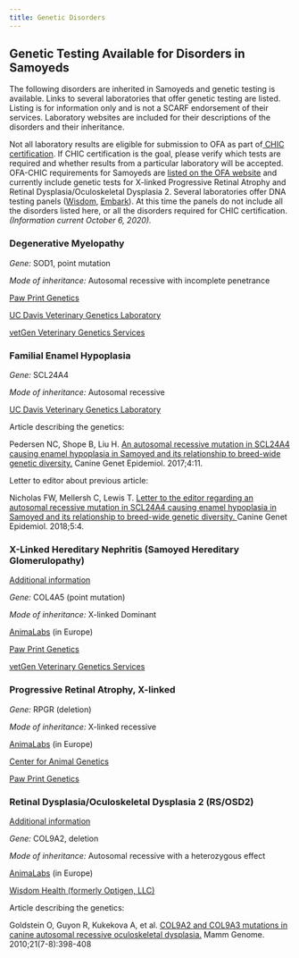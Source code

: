 ```yaml
---
title: Genetic Disorders
---
```

## **Genetic Testing Available for Disorders in Samoyeds**

The following disorders are inherited in Samoyeds and genetic testing is available. Links to several laboratories that offer genetic testing are listed. Listing is for information only and is not a SCARF endorsement of their services. Laboratory websites are included for their descriptions of the disorders and their inheritance.

Not all laboratory results are eligible for submission to OFA as part of[ CHIC certification](https://www.ofa.org/about/chic-program).  If CHIC certification is the goal, please verify which tests are required and whether results from a particular laboratory will be accepted. OFA-CHIC requirements for Samoyeds are [listed on the OFA website](https://www.ofa.org/recommended-tests?breed=SA) and currently include genetic tests for X-linked Progressive Retinal Atrophy and Retinal Dysplasia/Oculoskeletal Dysplasia 2. Several laboratories offer DNA testing panels ([Wisdom](https://wisdompanel.com/en-us/products/wisdom-panel-premium), [Embark](https://shop.embarkvet.com/products/embark-dog-dna-test-kit)).  At this time the panels do not include all the disorders listed here, or all the disorders required for CHIC certification. *(Information current October 6, 2020).*

### **Degenerative Myelopathy**

*Gene:* SOD1, point mutation

*Mode of inheritance:* Autosomal recessive with incomplete penetrance

[Paw Print Genetics](https://www.pawprintgenetics.com/products/tests/details/87/?breed=26)

[UC Davis Veterinary Genetics Laboratory](https://vgl.ucdavis.edu/test/degenerative-myelopathy)

[vetGen Veterinary Genetics Services](https://www.vetgen.com/canine-dm.html)

### **Familial Enamel Hypoplasia**

*Gene:* SCL24A4

*Mode of inheritance:* Autosomal recessive

[UC Davis Veterinary Genetics Laboratory](https://vgl.ucdavis.edu/test/feh-samoyed)

Article describing the genetics:

Pedersen NC, Shope B, Liu H. [An autosomal recessive mutation in SCL24A4 causing enamel hypoplasia in Samoyed and its relationship to breed-wide genetic diversity.](https://www.ncbi.nlm.nih.gov/pmc/articles/PMC5699110/) Canine Genet Epidemiol. 2017;4:11.

Letter to editor about previous article:

Nicholas FW, Mellersh C, Lewis T. [Letter to the editor regarding an autosomal recessive mutation in SCL24A4 causing enamel hypoplasia in Samoyed and its relationship to breed-wide genetic diversity. ](https://www.ncbi.nlm.nih.gov/pmc/articles/PMC5930769/)Canine Genet Epidemiol. 2018;5:4.

### **X-Linked Hereditary Nephritis (Samoyed Hereditary Glomerulopathy)**

[Additional information](https://www.samoyedhealthfoundation.org/diseases/hereditary-nephritis/) 

*Gene:* COL4A5 (point mutation)

*Mode of inheritance:* X-linked Dominant

[AnimaLabs](http://www.animalabs.com/shop/dogs/samoyed-hereditary-nephritis-glomerulopathy/) (in Europe)

[Paw Print Genetics](https://www.pawprintgenetics.com/products/tests/details/76/?breed=26)

[vetGen Veterinary Genetics Services](https://www.vetgen.com/canine-hereditary-nephritis.html)

### **Progressive Retinal Atrophy, X-linked**

*Gene:* RPGR (deletion)

*Mode of inheritance:* X-linked recessive

[AnimaLabs](http://www.animalabs.com/shop/dogs/x-linked-progressive-retinal-atrophy-1-xlpra1gres/) (in Europe)

[Center for Animal Genetics](https://www.centerforanimalgenetics.com/services/dog-genetic-testing/hereditary-disease-testing-for-dogs/xlpra/)

[Paw Print Genetics](https://www.pawprintgenetics.com/products/tests/details/214/?breed=26)

### **Retinal Dysplasia/Oculoskeletal Dysplasia 2 (RS/OSD2)**

[Additional information](https://www.samoyedhealthfoundation.org/diseases/retinal-dysplasia-folds/)

*Gene:* COL9A2, deletion

*Mode of inheritance:* Autosomal recessive with a heterozygous effect

[AnimaLabs](http://www.animalabs.com/shop/dogs/retinal-dysplasia-oculoskeletal-dysplasia-samoyed/) (in Europe)

[Wisdom Health (formerly Optigen, LLC)](https://breeder.wisdompanel.com/product/13)

Article describing the genetics:

Goldstein O, Guyon R, Kukekova A, et al. [COL9A2 and COL9A3 mutations in canine autosomal recessive oculoskeletal dysplasia.](https://www.ncbi.nlm.nih.gov/pmc/articles/PMC2954766/) Mamm Genome. 2010;21(7-8):398-408